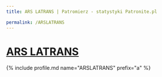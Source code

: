 ```yaml
---
title: ARS LATRANS | Patromierz - statystyki Patronite.pl

permalink: /ARSLATRANS
---
```


# [ARS LATRANS](https://patronite.pl/ARSLATRANS)

{% include profile.md name="ARSLATRANS" prefix="a" %}
